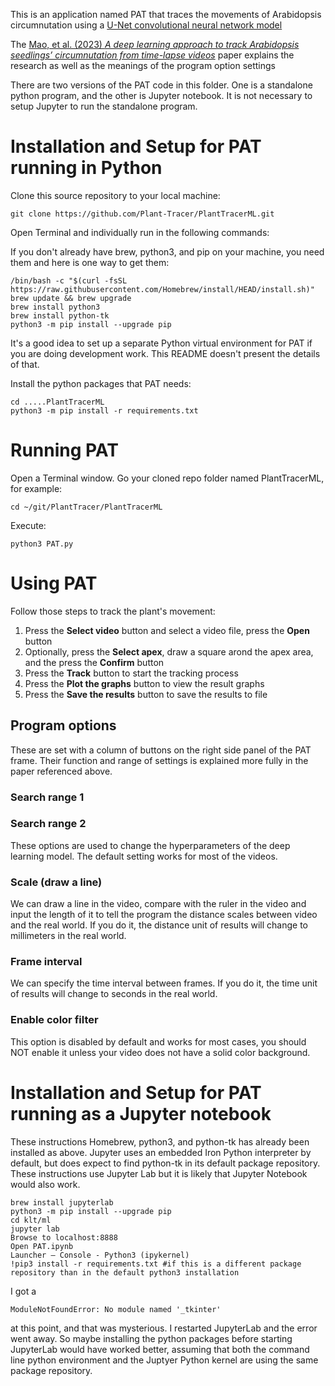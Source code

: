 This is an application named PAT that traces the movements of Arabidopsis circumnutation using a [U-Net convolutional neural network model](https://en.wikipedia.org/wiki/U-Net)

The [Mao, et al. (2023) _A deep learning approach to track Arabidopsis seedlings’ circumnutation from time-lapse videos_](https://plantmethods.biomedcentral.com/articles/10.1186/s13007-023-00984-5) paper explains the research as well as the meanings of the program option settings

There are two versions of the PAT code in this folder. One is a standalone python program, and the other is Jupyter notebook. It is not necessary to setup Jupyter to run the standalone program.

# Installation and Setup for PAT running in Python
[//]: <> (These instructions don't consider setting up Python virtual environments or whether using Conda would have been a better call. A topic for another day.)

Clone this source repository to your local machine:

```
git clone https://github.com/Plant-Tracer/PlantTracerML.git
```

Open Terminal and individually run in the following commands:

If you don't already have brew, python3, and pip on your machine, you need them and here is one way to get them:
```
/bin/bash -c "$(curl -fsSL https://raw.githubusercontent.com/Homebrew/install/HEAD/install.sh)"
brew update && brew upgrade
brew install python3
brew install python-tk
python3 -m pip install --upgrade pip
```

It's a good idea to set up a separate Python virtual environment for PAT if you are doing development work. This README doesn't present the details of that.

Install the python packages that PAT needs:
```
cd .....PlantTracerML
python3 -m pip install -r requirements.txt
```

# Running PAT

Open a Terminal window.
Go your cloned repo folder named PlantTracerML, for example:
```
cd ~/git/PlantTracer/PlantTracerML
```

Execute:
```
python3 PAT.py
```


# Using PAT
Follow those steps to track the plant's movement:
1. Press the **Select video** button and select a video file, press the **Open** button
1. Optionally, press the **Select apex**, draw a square arond the apex area, and the press the **Confirm** button
1. Press the **Track** button to start the tracking process
1. Press the **Plot the graphs** button to view the result graphs
1. Press the **Save the results** button to save the results to file

## Program options
These are set with a column of buttons on the right side panel of the PAT frame. Their function and range of settings is explained more fully in the paper referenced above.

### Search range 1
### Search range 2
These options are used to change the hyperparameters of the deep learning model. The default setting works for most of the videos.

### Scale (draw a line)
We can draw a line in the video, compare with the ruler in the video and input the length of it to tell the program the distance scales between video and the real world. If you do it, the distance unit of results will change to millimeters in the real world.

### Frame interval
We can specify the time interval between frames. If you do it, the time unit of results will change to seconds in the real world.

### Enable color filter
This option is disabled by default and works for most cases, you should NOT enable it unless your video does not have a solid color background. 

# Installation and Setup for PAT running as a Jupyter notebook

These instructions Homebrew, python3, and python-tk has already been installed as above. Jupyter uses an embedded Iron Python interpreter by default, but does expect to find python-tk in its default package repository. These instructions use Jupyter Lab but it is likely that Jupyter Notebook would also work.
```
brew install jupyterlab
python3 -m pip install --upgrade pip
cd klt/ml
jupyter lab
Browse to localhost:8888
Open PAT.ipynb
Launcher — Console - Python3 (ipykernel)
!pip3 install -r requirements.txt #if this is a different package repository than in the default python3 installation
```
I got a 
```
ModuleNotFoundError: No module named '_tkinter'
```
at this point, and that was mysterious. I restarted JupyterLab and the error went away. So maybe installing the python packages before starting JupyterLab would have worked better, assuming that both the command line python environment and the Juptyer Python kernel are using the same package repository.
